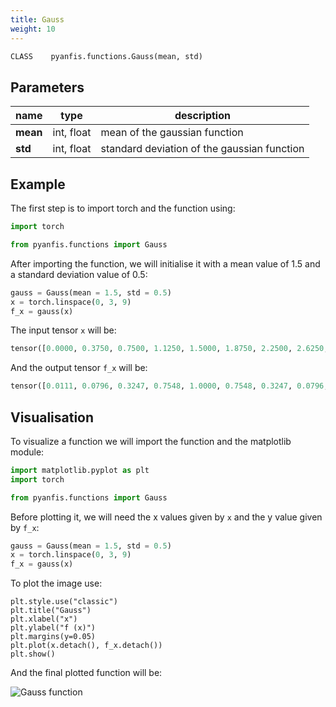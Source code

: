 ```yaml
---
title: Gauss
weight: 10
---
```

```python
CLASS    pyanfis.functions.Gauss(mean, std)
```

## Parameters

| name | type | description |
|------|------|-------------|
| **mean** | int, float | mean of the gaussian function |
| **std** | int, float | standard deviation of the gaussian function |

## Example

The first step is to import torch and the function using:
```python
import torch

from pyanfis.functions import Gauss
```

After importing the function, we will initialise it with a mean value of 1.5 and a standard deviation value of 0.5:
```python
gauss = Gauss(mean = 1.5, std = 0.5)
x = torch.linspace(0, 3, 9)
f_x = gauss(x)
```

The input tensor ```x``` will be:
```python
tensor([0.0000, 0.3750, 0.7500, 1.1250, 1.5000, 1.8750, 2.2500, 2.6250, 3.0000])
```

And the output tensor ```f_x``` will be:
```python
tensor([0.0111, 0.0796, 0.3247, 0.7548, 1.0000, 0.7548, 0.3247, 0.0796, 0.0111], grad_fn=<ExpBackward0>)
```

## Visualisation

To visualize a function we will import the function and the matplotlib module:
```python
import matplotlib.pyplot as plt
import torch

from pyanfis.functions import Gauss
```

Before plotting it, we will need the x values given by ```x``` and the y value given by ```f_x```:
```python
gauss = Gauss(mean = 1.5, std = 0.5)
x = torch.linspace(0, 3, 9)
f_x = gauss(x)
```

To plot the image use:
```
plt.style.use("classic")
plt.title("Gauss")
plt.xlabel("x")
plt.ylabel("f (x)")
plt.margins(y=0.05)
plt.plot(x.detach(), f_x.detach())
plt.show()
```

And the final plotted function will be:

![Gauss function](/gauss.png)